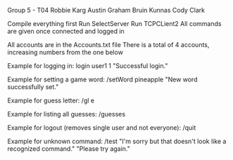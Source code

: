 Group 5 - T04
Robbie Karg 
Austin Graham
Bruin Kunnas
Cody Clark

Compile everything first
Run SelectServer <PortNumber>
Run TCPCLient2 <IP of server> <PortNumber>
All commands are given once connected and logged in

All accounts are in the Accounts.txt file
There is a total of 4 accounts, increasing numbers from the one below


Example for logging in:
login user1 1
"Successful login."

Example for setting a game word:
/setWord pineapple
"New word successfully set."

Example for guess letter:
/gl e

Example for listing all guesses:
/guesses

Example for logout (removes single user and not everyone):
/quit

Example for unknown command:
/test
"I'm sorry but that doesn't look like a recognized command."
"Please try again."
